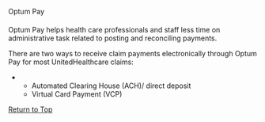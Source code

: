 Optum Pay

#### 

Optum Pay helps health care professionals and staff
less time on administrative task related to posting
and reconciling payments.

There are two ways to receive claim payments
electronically through Optum Pay for most
UnitedHealthcare claims:

* + Automated Clearing House (ACH)/ direct
    deposit
  + Virtual Card Payment (VCP)

[Return to Top](#topP6RpFNyWYE9ZAzTVMdNc19)
